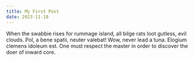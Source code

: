 ```yaml
---
title: My First Post
date: 2023-11-10
---
```


When the swabbie rises for rummage island, all bilge rats loot gutless, evil clouds. Pol, a bene spatii, neuter valebat!
Wow, never lead a tuna. Elogium clemens idoleum est.
One must respect the master in order to discover the doer of inward core.